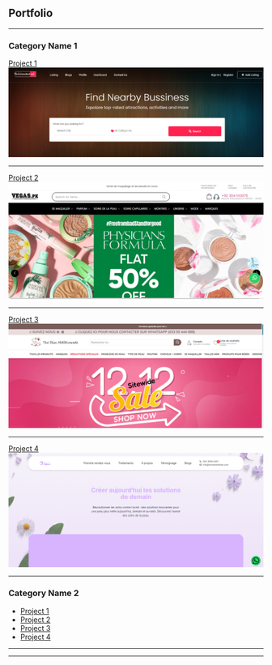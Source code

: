## Portfolio

---

### Category Name 1 

[Project 1 ](/sample_page)
<img src="images/projet1.png?raw=true"/>

---
[Project 2 ](/pdf/sample_presentation.pdf)
<img src="images/projet2.png?raw=true"/>

---
[Project 3 ](http://example.com/)
<img src="images/projet3.png?raw=true"/>

---
[Project 4 ](http://example.com/)
<img src="images/projet4.png?raw=true"/>

---

### Category Name 2

- [Project 1 ](http://theislamabad.net/)
- [Project 2 ](http://www.vegas.pk/)
- [Project 3 ](https://tsmpk.com/)
- [Project 4 ](https://www.drmahamkhan.com/)


---




---

<!-- Remove above link if you don't want to attibute -->
